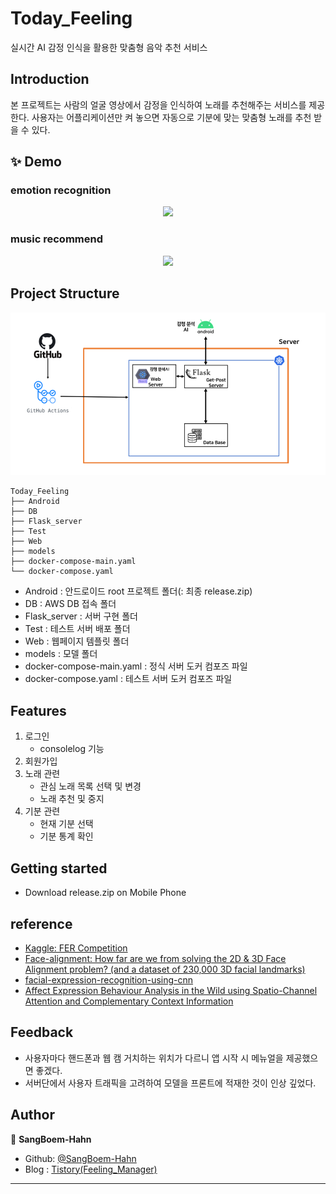 # Today_Feeling
실시간 AI 감정 인식을 활용한 맞춤형 음악 추천 서비스

## Introduction

본 프로젝트는 사람의 얼굴 영상에서 감정을 인식하여 노래를 추천해주는 서비스를 제공한다. 사용자는 어플리케이션만 켜 놓으면 자동으로 기분에 맞는 맞춤형 노래를 추천 받을 수 있다.

## ✨ Demo

### emotion recognition
<p align ="center">
  <img src = "https://user-images.githubusercontent.com/90328527/224226104-af4303c1-e0cc-4080-ad85-6b83f278244a.gif">
</p>

### music recommend
<p align ="center">
  <img src = "https://user-images.githubusercontent.com/90328527/224226181-d7a7eaea-f0d0-43fb-82b6-2be2779d787e.gif">
</p>

## Project Structure
![Structure](https://github.com/SangBeom-Hahn/Today_Feeling/blob/main/assests/struct.png)

```
Today_Feeling
├── Android
├── DB
├── Flask_server
├── Test
├── Web
├── models
├── docker-compose-main.yaml
└── docker-compose.yaml
```

- Android : 안드로이드 root 프로젝트 폴더(: 최종 release.zip)
- DB : AWS DB 접속 폴더
- Flask_server : 서버 구현 폴더
- Test : 테스트 서버 배포 폴더
- Web : 웹페이지 템플릿 폴더
- models : 모델 폴더
- docker-compose-main.yaml : 정식 서버 도커 컴포즈 파일
- docker-compose.yaml : 테스트 서버 도커 컴포즈 파일

## Features
1. 로그인
    - consolelog 기능
2. 회원가입
3. 노래 관련
    - 관심 노래 목록 선택 및 변경
    - 노래 추천 및 중지
4. 기분 관련
    - 현재 기분 선택
    - 기분 통계 확인

## Getting started
- Download release.zip on Mobile Phone

## reference
- [Kaggle: FER Competition](https://www.kaggle.com/code/ashishpatel26/tutorial-facial-expression-classification-keras/notebook)
- [Face-alignment: How far are we from solving the 2D & 3D Face Alignment problem? (and a
dataset of 230,000 3D facial landmarks)
](https://arxiv.org/pdf/1703.07332.pdf)
- [facial-expression-recognition-using-cnn](https://github.com/amineHorseman/facial-expression-recognition-using-cnn)
- [Affect Expression Behaviour Analysis in the Wild using Spatio-Channel Attention and Complementary Context Information](https://paperswithcode.com/paper/affect-expression-behaviour-analysis-in-the)

## Feedback
- 사용자마다 핸드폰과 웹 캠 거치하는 위치가 다르니 앱 시작 시 메뉴얼을 제공했으면 좋겠다.
- 서버단에서 사용자 트래픽을 고려하여 모델을 프론트에 적재한 것이 인상 깊었다.



## Author

👤 **SangBoem-Hahn**

- Github: [@SangBoem-Hahn](https://github.com/SangBeom-Hahn)
- Blog : [Tistory(Feeling_Manager)](https://hsb422.tistory.com/entry/%E3%85%81%EA%B0%90%EC%A0%95%EC%9D%B8%EC%8B%9D%EC%9D%84-%ED%99%9C%EC%9A%A9%ED%95%9C-%EC%8B%A4%EC%8B%9C%EA%B0%84-%EB%85%B8%EB%9E%98-%EC%B6%94%EC%B2%9C-%EC%84%9C%EB%B9%84%EC%8A%A4)
---
